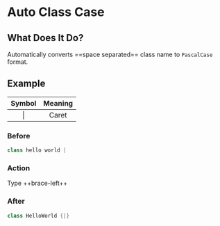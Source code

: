 # Auto Class Case

## What Does It Do?

Automatically converts ==space separated== class name to `PascalCase` format.

## Example

| Symbol | Meaning |
|:------:|:-------:|
| &vert; |  Caret  |

### Before

```java
class hello world |
```

### Action

Type ++brace-left++

### After

```java
class HelloWorld {|}
```
